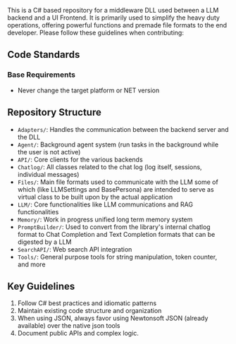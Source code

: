 This is a C# based repository for a middleware DLL used between a LLM backend and a UI Frontend. It is primarily used to simplify the heavy duty operations, offering powerful functions and premade file formats to the end developer. Please follow these guidelines when contributing:

## Code Standards

### Base Requirements
- Never change the target platform or NET version

## Repository Structure
- `Adapters/`: Handles the communication between the backend server and the DLL
- `Agent/`: Background agent system (run tasks in the background while the user is not active)
- `API/`: Core clients for the various backends
- `Chatlog/`: All classes related to the chat log (log itself, sessions, individual messages)
- `Files/`: Main file formats used to communicate with the LLM some of which (like LLMSettings and BasePersona) are intended to serve as virtual class to be built upon by the actual application
- `LLM/`: Core functionalities like LLM communications and RAG functionalities
- `Memory/`: Work in progress unified long term memory system
- `PromptBuilder/`: Used to convert from the library's internal chatlog format to Chat Completion and Text Completion formats that can be digested by a LLM
- `SearchAPI/`: Web search API integration
- `Tools/`: General purpose tools for string manipulation, token counter, and more

## Key Guidelines
1. Follow C# best practices and idiomatic patterns
2. Maintain existing code structure and organization
3. When using JSON, always favor using Newtonsoft JSON (already available) over the native json tools
4. Document public APIs and complex logic.
